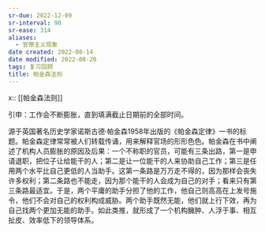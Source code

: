 ```yaml
---
sr-due: 2022-12-09
sr-interval: 90
sr-ease: 314
aliases:
  - 官僚主义现象
date created: 2022-08-14
date modified: 2022-08-20
tags: 复习回顾
title: 帕金森法则
---
```


x:: [[帕金森法则]] 

引申：工作会不断膨胀，直到填满截止日期前的全部时间。

源于英国著名历史学家诺斯古德·帕金森1958年出版的《帕金森定律》一书的标题。帕金森定律常常被人们转载传诵，用来解释官场的形形色色。帕金森在书中阐述了机构人员膨胀的原因及后果：一个不称职的官员，可能有三条出路，第一是申请退职，把位子让给能干的人；第二是让一位能干的人来协助自己工作；第三是任用两个水平比自己更低的人当助手。这第一条路是万万走不得的，因为那样会丧失许多权利；第二条路也不能走，因为那个能干的人会成为自己的对手；看来只有第三条路最适宜。于是，两个平庸的助手分担了他的工作，他自己则高高在上发号施令，他们不会对自己的权利构成威胁。两个助手既然无能，他们就上行下效，再为自己找两个更加无能的助手。如此类推，就形成了一个机构臃肿、人浮于事、相互扯皮、效率低下的领导体系。
